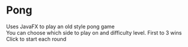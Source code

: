 # Pong

Uses JavaFX to play an old style pong game   
You can choose which side to play on and difficulty level. First to 3 wins   
Click to start each round   
